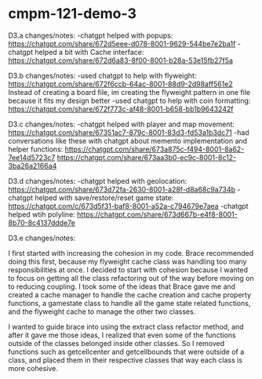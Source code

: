 # cmpm-121-demo-3

D3.a changes/notes:
-chatgpt helped with popups: https://chatgpt.com/share/672d5eee-d078-8001-9629-544be7e2ba1f
-chatgpt helped a bit with Cache interface: https://chatgpt.com/share/672d6a83-8f00-8001-b28a-53e15fb27f5a

D3.b changes/notes:
-used chatgpt to help with flyweight: https://chatgpt.com/share/672f6ccb-64ac-8001-88d9-2d98aff561e2
Instead of creating a board file, im creating the flyweight pattern in one file because it fits my design better
-used chatgpt to help with coin formatting: https://chatgpt.com/share/672f773c-af48-8001-b658-bb1b9643242f

D3.c changes/notes:
-chatgpt helped with player and map movement: https://chatgpt.com/share/67351ac7-879c-8001-83d3-fd53a1b3dc71
-had conversations like these with chatgpt about memento implementation and helper functions:
https://chatgpt.com/share/673a875c-f494-8001-8a62-7ee14d5723c7
https://chatgpt.com/share/673aa3b0-ec9c-8001-8c12-3ba26a2166a4

D3.d changes/notes:
-chatgpt helped with geolocation: https://chatgpt.com/share/673d72fa-2630-8001-a28f-d8a68c9a734b
-chatgpt helped with save/restore/reset game state: https://chatgpt.com/c/673d5f31-baf8-8001-a52a-c794679e7aea
-chatgpt helped wtih polyline: https://chatgpt.com/share/673d667b-e4f8-8001-8b70-8c4137ddde7e

D3.e changes/notes:

I first started with increasing the cohesion in my code. Brace recommended doing this first, because my flyweight cache class was handling too many responsibilities at once. I decided to start with cohesion because I wanted to focus on getting all the class refactoring out of the way before moving on to reducing coupling. I took some of the ideas that Brace gave me and created a cache manager to handle the cache creation and cache property functions, a gamestate class to handle all the game state related functions, and the flyweight cache to manage the other two classes. 

I wanted to guide brace into using the extract class refactor method, and after it gave me those ideas, I realized that even some of the functions outside of the classes belonged inside other classes. So I removed functions such as getcellcenter and getcellbounds that were outside of a class, and placed them in their respective classes that way each class is more cohesive.
